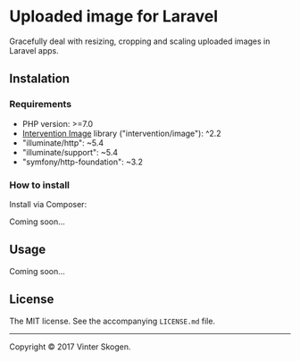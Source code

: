 # Uploaded image for Laravel

Gracefully deal with resizing, cropping and scaling uploaded images in Laravel
apps.

## Instalation

### Requirements

- PHP version: >=7.0
- [Intervention Image](http://image.intervention.io/) library ("intervention/image"): ^2.2
- "illuminate/http": ~5.4
- "illuminate/support": ~5.4
- "symfony/http-foundation": ~3.2

### How to install

Install via Composer:

Coming soon...


## Usage

Coming soon...


## License

The MIT license. See the accompanying `LICENSE.md` file.

--------------------------------------------------------------------------------

Copyright © 2017 Vinter Skogen.

